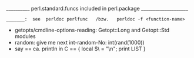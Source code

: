__________ perl.standard.funcs included in perl.package ____________________

	_______:  see  perldoc perlfunc   /bzw.   perldoc -f <function-name>
- getopts/cmdline-options-reading:  Getopt::Long and Getopt::Std modules
- random: give me next int-random-No:    int(rand(1000))
- say == ca. println in C ==  { local $\ = "\n"; print LIST }

